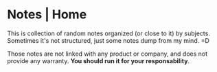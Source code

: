 # Notes | Home

This is collection of random notes organized (or close to it) by subjects. Sometimes it's not structured, just some notes dump from my mind. =D

Those notes are not linked with any product or company, and does not provide any warranty. **You should run it for your responsability**.
